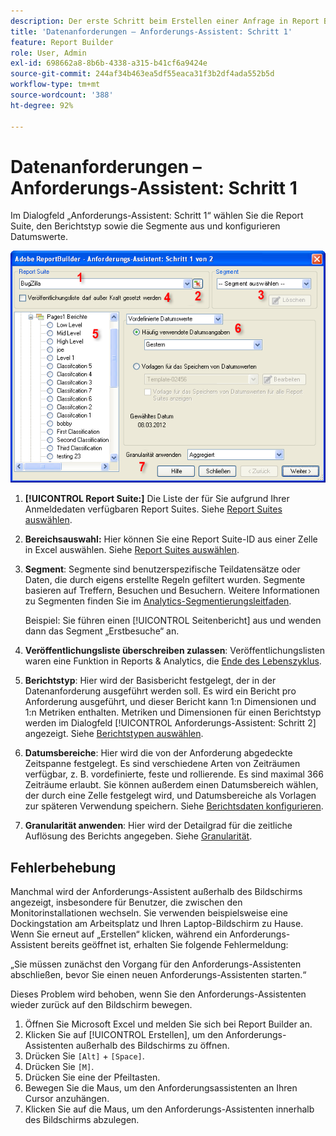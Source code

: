 ```yaml
---
description: Der erste Schritt beim Erstellen einer Anfrage in Report Builder.
title: 'Datenanforderungen – Anforderungs-Assistent: Schritt 1'
feature: Report Builder
role: User, Admin
exl-id: 698662a8-8b6b-4338-a315-b41cf6a9424e
source-git-commit: 244af34b463ea5df55eaca31f3b2df4ada552b5d
workflow-type: tm+mt
source-wordcount: '388'
ht-degree: 92%

---
```


# Datenanforderungen – Anforderungs-Assistent: Schritt 1

Im Dialogfeld „Anforderungs-Assistent: Schritt 1“ wählen Sie die Report Suite, den Berichtstyp sowie die Segmente aus und konfigurieren Datumswerte.

![Screenshot mit dem Formular Anforderungs-Assistent: Schritt 1.](assets/rw1_overview.png)

1. **[!UICONTROL Report Suite:]** Die Liste der für Sie aufgrund Ihrer Anmeldedaten verfügbaren Report Suites. Siehe [Report Suites auswählen](/help/analyze/report-builder/data-requests/selecting-report-suites/t-select-report-suites.md).

1. **Bereichsauswahl:** Hier können Sie eine Report Suite-ID aus einer Zelle in Excel auswählen. Siehe [Report Suites auswählen](/help/analyze/report-builder/data-requests/selecting-report-suites/t-select-report-suites.md).

1. **Segment**: Segmente sind benutzerspezifische Teildatensätze oder Daten, die durch eigens erstellte Regeln gefiltert wurden. Segmente basieren auf Treffern, Besuchen und Besuchern. Weitere Informationen zu Segmenten finden Sie im [Analytics-Segmentierungsleitfaden](https://experienceleague.adobe.com/docs/analytics/components/segmentation/seg-home.html?lang=de).

   Beispiel: Sie führen einen [!UICONTROL Seitenbericht] aus und wenden dann das Segment „Erstbesuche“ an.

1. **Veröffentlichungsliste überschreiben zulassen**: Veröffentlichungslisten waren eine Funktion in Reports &amp; Analytics, die [Ende des Lebenszyklus](https://new.express.adobe.com/webpage/WFCyq7w8kijmB?).

1. **Berichtstyp**: Hier wird der Basisbericht festgelegt, der in der Datenanforderung ausgeführt werden soll. Es wird ein Bericht pro Anforderung ausgeführt, und dieser Bericht kann 1:n Dimensionen und 1:n Metriken enthalten. Metriken und Dimensionen für einen Berichtstyp werden im Dialogfeld [!UICONTROL Anforderungs-Assistent: Schritt 2] angezeigt. Siehe [Berichtstypen auswählen](/help/analyze/report-builder/data-requests/c-report-types/select-report-types.md).

1. **Datumsbereiche**: Hier wird die von der Anforderung abgedeckte Zeitspanne festgelegt. Es sind verschiedene Arten von Zeiträumen verfügbar, z. B. vordefinierte, feste und rollierende. Es sind maximal 366 Zeiträume erlaubt. Sie können außerdem einen Datumsbereich wählen, der durch eine Zelle festgelegt wird, und Datumsbereiche als Vorlagen zur späteren Verwendung speichern.  Siehe [Berichtsdaten konfigurieren](/help/analyze/report-builder/data-requests/configuring-report-dates/custom-calendar.md).

1. **Granularität anwenden**: Hier wird der Detailgrad für die zeitliche Auflösung des Berichts angegeben. Siehe [Granularität](/help/analyze/report-builder/data-requests/configuring-report-dates/granularity.md).

## Fehlerbehebung

Manchmal wird der Anforderungs-Assistent außerhalb des Bildschirms angezeigt, insbesondere für Benutzer, die zwischen den Monitorinstallationen wechseln. Sie verwenden beispielsweise eine Dockingstation am Arbeitsplatz und Ihren Laptop-Bildschirm zu Hause. Wenn Sie erneut auf „Erstellen“ klicken, während ein Anforderungs-Assistent bereits geöffnet ist, erhalten Sie folgende Fehlermeldung:

„Sie müssen zunächst den Vorgang für den Anforderungs-Assistenten abschließen, bevor Sie einen neuen Anforderungs-Assistenten starten.“

Dieses Problem wird behoben, wenn Sie den Anforderungs-Assistenten wieder zurück auf den Bildschirm bewegen.

1. Öffnen Sie Microsoft Excel und melden Sie sich bei Report Builder an.
2. Klicken Sie auf [!UICONTROL Erstellen], um den Anforderungs-Assistenten außerhalb des Bildschirms zu öffnen.
3. Drücken Sie `[Alt]` + `[Space]`.
4. Drücken Sie `[M]`.
5. Drücken Sie eine der Pfeiltasten.
6. Bewegen Sie die Maus, um den Anforderungsassistenten an Ihren Cursor anzuhängen.
7. Klicken Sie auf die Maus, um den Anforderungs-Assistenten innerhalb des Bildschirms abzulegen.
